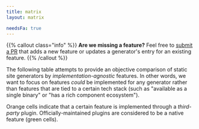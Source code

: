 ```yaml
---
title: matrix
layout: matrix

needsFa: true
---
```


{{% callout class="info" %}}
**Are we missing a feature?** Feel free to [submit a PR](https://github.com/errata-ai/static-school/pulls) that adds a new feature or updates a generator's entry for an existing feature.
{{% /callout %}}

The following table attempts to provide an objective comparison of static
site generators by *implementation-agnostic* features. In other words, we want
to focus on features *could* be implemented for any generator rather than
features that are tied to a certain tech stack (such as "available
as a single binary" or "has a rich component ecosystem").

Orange cells indicate that a certain feature is implemented through a
*third-party* plugin. Officially-maintained plugins are considered to be a
native feature (green cells).
